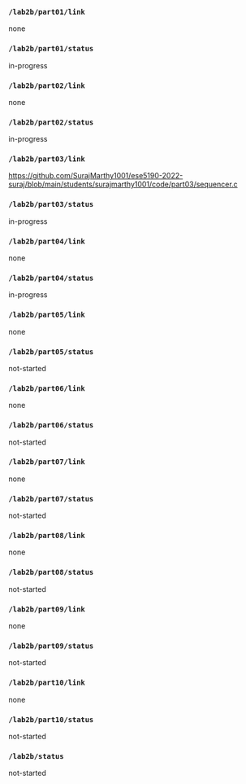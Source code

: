 ### `/lab2b/part01/link`
none
### `/lab2b/part01/status`
in-progress
### `/lab2b/part02/link`
none
### `/lab2b/part02/status`
in-progress
### `/lab2b/part03/link`
https://github.com/SurajMarthy1001/ese5190-2022-suraj/blob/main/students/surajmarthy1001/code/part03/sequencer.c
### `/lab2b/part03/status`
in-progress
### `/lab2b/part04/link`
none
### `/lab2b/part04/status`
in-progress
### `/lab2b/part05/link`
none
### `/lab2b/part05/status`
not-started
### `/lab2b/part06/link`
none
### `/lab2b/part06/status`
not-started
### `/lab2b/part07/link`
none
### `/lab2b/part07/status`
not-started
### `/lab2b/part08/link`
none
### `/lab2b/part08/status`
not-started
### `/lab2b/part09/link`
none
### `/lab2b/part09/status`
not-started
### `/lab2b/part10/link`
none
### `/lab2b/part10/status`
not-started
### `/lab2b/status`
not-started
